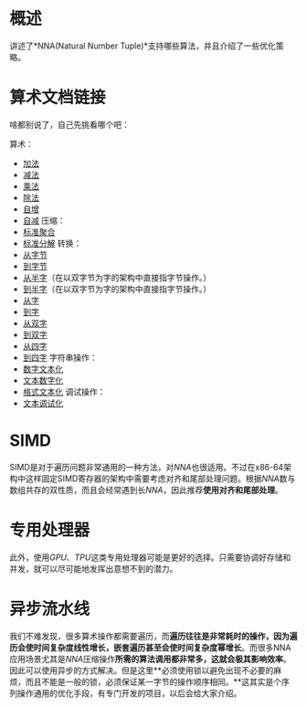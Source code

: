 # 概述
讲述了*NNA(Natural Number Tuple)*支持哪些算法，并且介绍了一些优化策略。
# 算术文档链接
啥都别说了，自己先挑看哪个吧：

算术：
- [加法](add.md)
- [减法](sub.md)
- [乘法](mul.md)
- [除法](div.md)
- [自增](inc.md)
- [自减](dec.md)
压缩：
- [标准聚合](compress.md)
- [标准分解](compress.md)
转换：
- [从字节](tran.md)
- [到字节](tran.md)
- [从半字](tran.md)（在以双字节为字的架构中直接指字节操作。）
- [到半字](tran.md)（在以双字节为字的架构中直接指字节操作。）
- [从字](tran.md)
- [到字](tran.md)
- [从双字](tran.md)
- [到双字](tran.md)
- [从四字](tran.md)
- [到四字](tran.md)
字符串操作：
- [数字文本化](str.md)
- [文本数字化](str.md)
- [格式文本化](str.md)
调试操作：
- [文本调试化](dbg.md)
# SIMD
SIMD是对于遍历问题非常通用的一种方法，对*NNA*也很适用。不过在x86-64架构中这样固定SIMD寄存器的架构中需要考虑对齐和尾部处理问题。根据*NNA*数与数组共存的双性质，而且会经常遇到长*NNA*，因此推荐**使用对齐和尾部处理**。
# 专用处理器
此外，使用*GPU*、*TPU*这类专用处理器可能是更好的选择。只需要协调好存储和并发，就可以尽可能地发挥出意想不到的潜力。
# 异步流水线
我们不难发现，很多算术操作都需要遍历，而**遍历往往是非常耗时的操作，因为遍历会使时间复杂度线性增长，嵌套遍历甚至会使时间复杂度幂增长**。而很多NNA应用场景尤其是*NNA*压缩操作**所需的算法调用都非常多，这就会极其影响效率**。因此可以使用异步的方式解决。但是这里**必须使用锁以避免出现不必要的麻烦，而且不能是一般的锁，必须保证某一字节的操作顺序相同。**这其实是个序列操作通用的优化手段，有专门开发的项目，以后会给大家介绍。